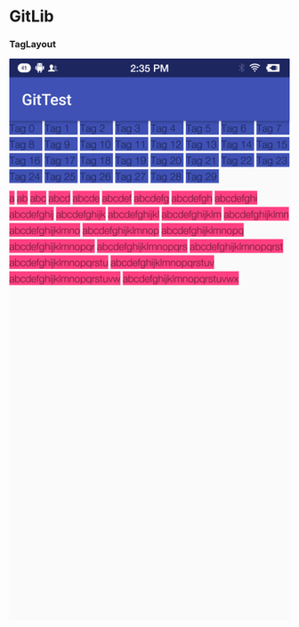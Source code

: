 # GitLib 
### TagLayout
![TagLayout效果图](https://github.com/nmssdmf/gitlib/blob/master/pic/TagLayout.png?raw=true "效果图")
